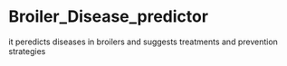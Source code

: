 # Broiler_Disease_predictor
it peredicts diseases in broilers and suggests treatments and prevention strategies
